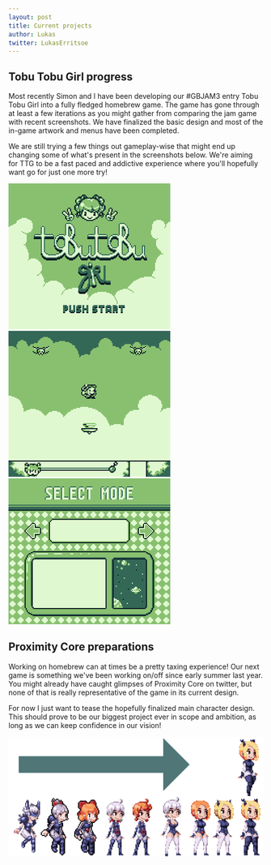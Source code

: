 ```yaml
---
layout: post
title: Current projects
author: Lukas
twitter: LukasErritsoe
---
```


## Tobu Tobu Girl progress ##

Most recently Simon and I have been developing our #GBJAM3 entry Tobu Tobu Girl
into a fully fledged homebrew game.
The game has gone through at least a few iterations as you might gather from
comparing the jam game with recent screenshots.
We have finalized the basic design and most of the in-game artwork and menus
have been completed.

We are still trying a few things out gameplay-wise that might end up changing
some of what's present in the screenshots below.
We're aiming for TTG to be a fast paced and addictive experience where you'll
hopefully want go for just one more try!

<div class="row">
	<div class="col-sm-4">
		<a href="/img/ttg_title.png">
			<img class="thumbnail img-responsive" src="/img/ttg_title.png" alt="Tobu Tobu Girl title screen">
		</a>
	</div>
	<div class="col-sm-4">
		<a href="/img/ttg1.gif">
			<img class="thumbnail img-responsive" src="/img/ttg1.gif" alt="Tobu Tobu Girl gameplay">
		</a>
	</div>
	<div class="col-sm-4">
		<a href="/img/ttg2.gif">
			<img class="thumbnail img-responsive" src="/img/ttg2.gif" alt="Tobu Tobu Girl menu">
		</a>
	</div>
</div>

## Proximity Core preparations ##

Working on homebrew can at times be a pretty taxing experience! Our next game
is something we've been working on/off since early summer last year.
You might already have caught glimpses of Proximity Core on twitter,
but none of that is really representative of the game in its current design.

For now I just want to tease the hopefully finalized main character design.
This should prove to be our biggest project ever in scope and ambition,
as long as we can keep confidence in our vision!

<a href="/img/pc_sprite_sketches.png">
	<img class="thumbnail img-responsive center-block" src="/img/pc_sprite_sketches.png" alt="Proximity Core character designs">
</a>
